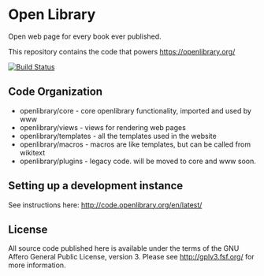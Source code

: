 # Open Library

Open web page for every book ever published.

This repository contains the code that powers https://openlibrary.org/

[![Build Status](https://travis-ci.org/internetarchive/openlibrary.svg?branch=master)](https://travis-ci.org/internetarchive/openlibrary)

## Code Organization

* openlibrary/core - core openlibrary functionality, imported and used by www
* openlibrary/views - views for rendering web pages 
* openlibrary/templates - all the templates used in the website
* openlibrary/macros - macros are like templates, but can be called from wikitext
* openlibrary/plugins - legacy code. will be moved to core and www soon.

## Setting up a development instance

See instructions here: http://code.openlibrary.org/en/latest/

## License

All source code published here is available under the terms of the GNU Affero General Public License, version 3. Please see http://gplv3.fsf.org/ for more information.

